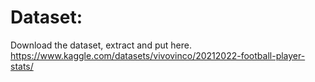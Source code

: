 # Dataset:
Download the dataset, extract and put here.
https://www.kaggle.com/datasets/vivovinco/20212022-football-player-stats/
